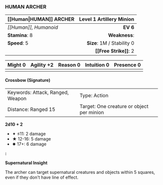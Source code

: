 ### HUMAN ARCHER

| [[Human\|HUMAN]] ARCHER | **Level 1 Artillery Minion** |
| :---------------------- | ---------------------------: |
| *[[Human]], Humanoid*   |                     **EV 6** |
| **Stamina**: 8          |                **Weakness**: |
| **Speed**: 5            |   **Size**: 1M / Stability 0 |
|                         |       **[[Free Strike]]**: 2 |

| **Might** 0 | **Agility** +2 | **Reason** 0 | **Intuition** 0 | **Presence** 0 |
| ----------- | -------------- | ------------ | --------------- | -------------- |
|             |                |              |                 |                |

#### Crossbow (Signature)

|                                  |                                           |
| :------------------------------- | :---------------------------------------- |
| Keywords: Attack, Ranged, Weapon | Type: Action                              |
| Distance: Ranged 15              | Target: One creature or object per minion |

**2d10 + 2**

- ✦ ≤11: 2 damage
- ★ 12-16: 5 damage
- ✸ 17+: 6 damage

**:**

**Supernatural Insight**

The archer can target supernatural creatures and objects within 5 squares, even if they don't have line of effect.
